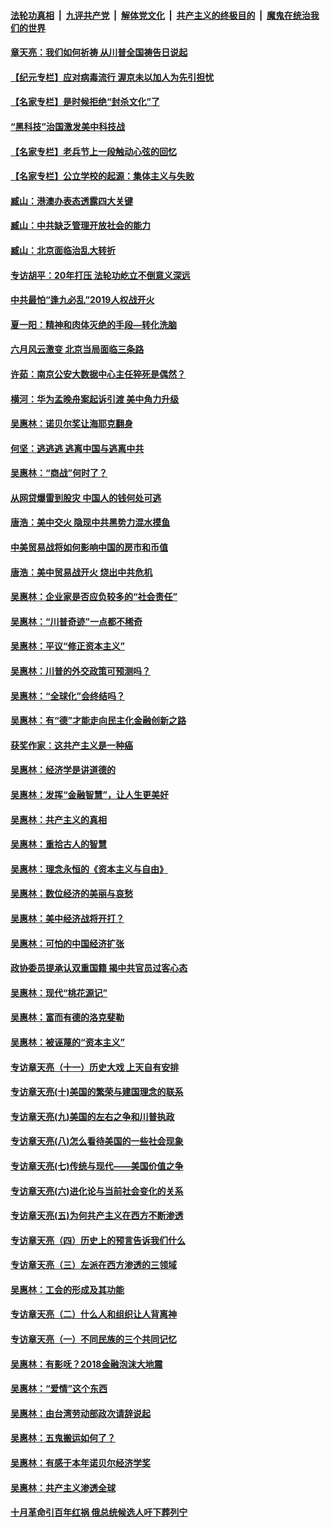 ####  [法轮功真相](../../../../basic/blob/master/README.md?t=06221802) &nbsp;|&nbsp; [九评共产党](../../../../9ping.md/blob/master/README.md?t=06221802) &nbsp;|&nbsp; [解体党文化](../../../../jtdwh.md/blob/master/README.md?t=06221802)  &nbsp;|&nbsp; [共产主义的终极目的](../../../../gczydzjmd.md/blob/master/README.md?t=06221802) &nbsp;|&nbsp; [魔鬼在统治我们的世界](../../../../mgztzwmdsj.md/blob/master/README.md?t=06221802) 

#### [章天亮：我们如何祈祷 从川普全国祷告日说起](../pages/nsc423/n11944627.md?t=06221802) 

#### [【纪元专栏】应对病毒流行 渥京未以加人为先引担忧](../pages/nsc423/n11875714.md?t=06221802) 

#### [【名家专栏】是时候拒绝“封杀文化”了](../pages/nsc423/n11814093.md?t=06221802) 

#### [“黑科技”治国激发美中科技战](../pages/nsc423/n11638056.md?t=06221802) 

#### [【名家专栏】老兵节上一段触动心弦的回忆](../pages/nsc423/n11646016.md?t=06221802) 

#### [【名家专栏】公立学校的起源：集体主义与失败](../pages/nsc423/n11601833.md?t=06221802) 

#### [臧山：港澳办表态透露四大关键](../pages/nsc423/n11421628.md?t=06221802) 

#### [臧山：中共缺乏管理开放社会的能力](../pages/nsc423/n11407457.md?t=06221802) 

#### [臧山：北京面临治乱大转折](../pages/nsc423/n11406895.md?t=06221802) 

#### [专访胡平：20年打压 法轮功屹立不倒意义深远](../pages/nsc423/n11398800.md?t=06221802) 

#### [中共最怕“逢九必乱”2019人权战开火](../pages/nsc423/n11385248.md?t=06221802) 

#### [夏一阳：精神和肉体灭绝的手段—转化洗脑](../pages/nsc423/n11368250.md?t=06221802) 

#### [六月风云激变 北京当局面临三条路](../pages/nsc423/n11313668.md?t=06221802) 

#### [许茹：南京公安大数据中心主任猝死是偶然？](../pages/nsc423/n11064744.md?t=06221802) 

#### [横河：华为孟晚舟案起诉引渡 美中角力升级](../pages/nsc423/n11027230.md?t=06221802) 

#### [吴惠林：诺贝尔奖让海耶克翻身](../pages/nsc423/n10890049.md?t=06221802) 

#### [何坚：逃逃逃 逃离中国与逃离中共](../pages/nsc423/n10592891.md?t=06221802) 

#### [吴惠林：“商战”何时了？](../pages/nsc423/n10573558.md?t=06221802) 

#### [从网贷爆雷到股灾 中国人的钱何处可逃](../pages/nsc423/n10572800.md?t=06221802) 

#### [唐浩：美中交火 隐现中共黑势力混水摸鱼](../pages/nsc423/n10544040.md?t=06221802) 

#### [中美贸易战将如何影响中国的房市和币值](../pages/nsc423/n10543697.md?t=06221802) 

#### [唐浩：美中贸易战开火 烧出中共危机](../pages/nsc423/n10540126.md?t=06221802) 

#### [吴惠林：企业家是否应负较多的“社会责任”](../pages/nsc423/n10535022.md?t=06221802) 

#### [吴惠林：“川普奇迹”一点都不稀奇](../pages/nsc423/n10512808.md?t=06221802) 

#### [吴惠林：平议“修正资本主义”](../pages/nsc423/n10495724.md?t=06221802) 

#### [吴惠林：川普的外交政策可预测吗？](../pages/nsc423/n10462387.md?t=06221802) 

#### [吴惠林：“全球化”会终结吗？](../pages/nsc423/n10452838.md?t=06221802) 

#### [吴惠林：有“德”才能走向民主化金融创新之路](../pages/nsc423/n10432292.md?t=06221802) 

#### [获奖作家：这共产主义是一种癌](../pages/nsc423/n10431541.md?t=06221802) 

#### [吴惠林：经济学是讲道德的](../pages/nsc423/n10398014.md?t=06221802) 

#### [吴惠林：发挥“金融智慧”，让人生更美好](../pages/nsc423/n10375019.md?t=06221802) 

#### [吴惠林：共产主义的真相](../pages/nsc423/n10351394.md?t=06221802) 

#### [吴惠林：重拾古人的智慧](../pages/nsc423/n10337691.md?t=06221802) 

#### [吴惠林：理念永恒的《资本主义与自由》](../pages/nsc423/n10316274.md?t=06221802) 

#### [吴惠林：数位经济的美丽与哀愁](../pages/nsc423/n10292946.md?t=06221802) 

#### [吴惠林：美中经济战将开打？](../pages/nsc423/n10258825.md?t=06221802) 

#### [吴惠林：可怕的中国经济扩张](../pages/nsc423/n10219147.md?t=06221802) 

#### [政协委员提承认双重国籍 揭中共官员过客心态](../pages/nsc423/n10208809.md?t=06221802) 

#### [吴惠林：现代“桃花源记”](../pages/nsc423/n10185234.md?t=06221802) 

#### [吴惠林：富而有德的洛克斐勒](../pages/nsc423/n10142264.md?t=06221802) 

#### [吴惠林：被诬蔑的“资本主义”](../pages/nsc423/n10124816.md?t=06221802) 

#### [专访章天亮（十一）历史大戏 上天自有安排](../pages/nsc423/n10094905.md?t=06221802) 

#### [专访章天亮(十)美国的繁荣与建国理念的联系](../pages/nsc423/n10094899.md?t=06221802) 

#### [专访章天亮(九)美国的左右之争和川普执政](../pages/nsc423/n10094889.md?t=06221802) 

#### [专访章天亮(八)怎么看待美国的一些社会现象](../pages/nsc423/n10094857.md?t=06221802) 

#### [专访章天亮(七)传统与现代——美国价值之争](../pages/nsc423/n10093140.md?t=06221802) 

#### [专访章天亮(六)进化论与当前社会变化的关系](../pages/nsc423/n10092036.md?t=06221802) 

#### [专访章天亮(五)为何共产主义在西方不断渗透](../pages/nsc423/n10083620.md?t=06221802) 

#### [专访章天亮（四）历史上的预言告诉我们什么](../pages/nsc423/n10083606.md?t=06221802) 

#### [专访章天亮（三）左派在西方渗透的三领域](../pages/nsc423/n10081115.md?t=06221802) 

#### [吴惠林：工会的形成及其功能](../pages/nsc423/n10080633.md?t=06221802) 

#### [专访章天亮（二）什么人和组织让人背离神](../pages/nsc423/n10076637.md?t=06221802) 

#### [专访章天亮（一）不同民族的三个共同记忆](../pages/nsc423/n10074188.md?t=06221802) 

#### [吴惠林：有影呒？2018金融泡沫大地震](../pages/nsc423/n10040534.md?t=06221802) 

#### [吴惠林：“爱情”这个东西](../pages/nsc423/n10019423.md?t=06221802) 

#### [吴惠林：由台湾劳动部政次请辞说起](../pages/nsc423/n9979679.md?t=06221802) 

#### [吴惠林：五鬼搬运如何了？](../pages/nsc423/n9925338.md?t=06221802) 

#### [吴惠林：有感于本年诺贝尔经济学奖](../pages/nsc423/n9871883.md?t=06221802) 

#### [吴惠林：共产主义渗透全球](../pages/nsc423/n9812748.md?t=06221802) 

#### [十月革命引百年红祸 俄总统候选人吁下葬列宁](../pages/nsc423/n9810182.md?t=06221802) 

